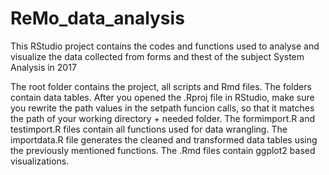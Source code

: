 # ReMo_data_analysis
This RStudio project contains the codes and functions used to analyse and visualize the data collected from forms and thest of the subject System Analysis in 2017

The root folder contains the project, all scripts and Rmd files.
The folders contain data tables.
After you opened the .Rproj file in RStudio, make sure you rewrite the path values in the setpath funcion calls, so that it matches the path of your working directory + needed folder.
The formimport.R and testimport.R files contain all functions used for data wrangling.
The importdata.R file generates the cleaned and transformed data tables using the previously mentioned functions.
The .Rmd files contain ggplot2 based visualizations.

